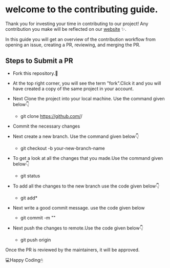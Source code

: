 # welcome to the contributing guide.

Thank you for investing your time in contributing to our project! Any contribution you make will be reflected on our [website](https://mini-project-indol.vercel.app/index.html) :sparkles:. 

In this guide you will get an overview of the contribution workflow from opening an issue, creating a PR, reviewing, and merging the PR.

## Steps to Submit a PR
- Fork this repository.🍴

- At the top right corner, you will see the term "fork".Click it and you will have created a copy of the same project in your account.

- Next Clone the project into your local machine. Use the command given below👇

    - git clone https://github.com/<yourUserName>/<projectName>

- Commit the necessary changes

- Next create a new branch. Use the command given below👇

    - git checkout -b your-new-branch-name

- To get a look at all the changes that you made.Use the command given below👇

    - git status

- To add all the changes to the new branch use the code given below👇

    - git add*

- Next write a good commit message. use the code given below

    - git commit -m "<message here>"

- Next push the changes to remote.Use the code given below👇

    - git push origin <add-your-branch-name>

Once the PR is reviewed by the maintainers, it will be approved.

💻Happy Coding🖱

<!-- # Contribution Rules.
- Fork the repo.
- Clone the forked copy of the project
- by using following command
> git clone https://github.com/Anudeep-313/mini-project.git
- create a new branch and then make changes to the project
>command : git checkout -b newbranch_name
- Make the required changes.
- after all the required changes
> steps to make the PR:
> 1. commit the changes:
> command : git commit -m "message"
> 2. push the changes:
> command : git push origin branch_name
- create a PR.
- **rules for making the PR:**
1. separately push changes in each file
2. changes should be properly explained
3. try to attach a screenshot of the changes
- Once the PR is reviewed the maintainers, it will be approved. 
-->
